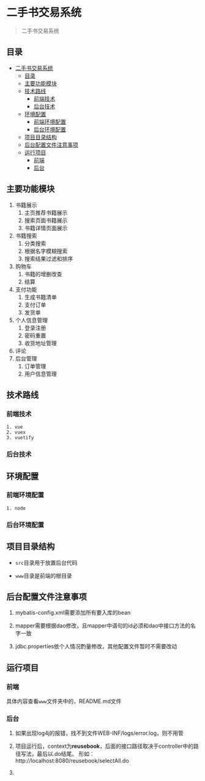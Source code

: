 # 二手书交易系统

> 二手书交易系统

## 目录
<!-- toc -->

* [二手书交易系统](#二手书交易系统)
  * [目录](#目录)
  * [主要功能模块](#主要功能模块)
  * [技术路线](#技术路线)
    * [前端技术](#前端技术)
    * [后台技术](#后台技术)
  * [环境配置](#环境配置)
    * [前端环境配置](#前端环境配置)
    * [后台环境配置](#后台环境配置)
  * [项目目录结构](#项目目录结构)
  * [后台配置文件注意事项](#后台配置文件注意事项)
  * [运行项目](#运行项目)
    * [前端](#前端)
    * [后台](#后台)

<!-- tocstop -->

## 主要功能模块
1. 书籍展示
    1. 主页推荐书籍展示
    2. 搜索页面书籍展示
    3. 书籍详情页面展示
2. 书籍搜索
    1. 分类搜索
    2. 根据名字模糊搜索
    3. 搜索结果过滤和排序
3. 购物车
    1. 书籍的增删改查
    2. 结算
4. 支付功能
    1. 生成书籍清单
    2. 支付订单
    3. 发货单
5. 个人信息管理
    1. 登录注册
    2. 密码重置
    3. 收货地址管理
6. 评论
7. 后台管理
    1. 订单管理
    2. 用户信息管理

## 技术路线

### 前端技术
    1. vue
    2. vuex
    3. vuetify

### 后台技术

## 环境配置

### 前端环境配置
    1. node

### 后台环境配置

## 项目目录结构

* `src`目录用于放置后台代码

* `www`目录是前端的根目录

## 后台配置文件注意事项

1. mybatis-config.xml需要添加所有要入库的bean

2. mapper需要根据dao修改，且mapper中语句的id必须和dao中接口方法的名字一致

3. jdbc.properties依个人情况酌量修改，其他配置文件暂时不需要改动

## 运行项目

### 前端

具体内容查看`www`文件夹中的，README.md文件

### 后台

1. 如果出现log4j的报错，找不到文件WEB-INF/logs/error.log，则不用管

2. 项目运行后，context为**reusebook**，后面的接口路径取决于controller中的路径写法，最后以.do结尾。
形如：http://localhost:8080/reusebook/selectAll.do

3.

